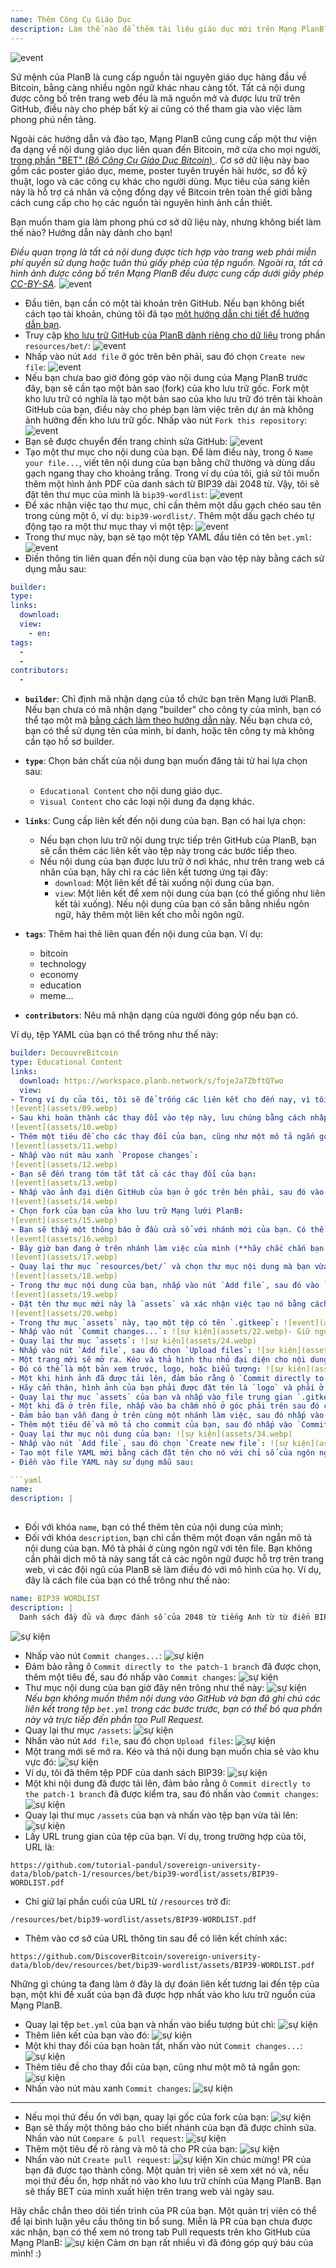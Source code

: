```yaml
---
name: Thêm Công Cụ Giáo Dục
description: Làm thế nào để thêm tài liệu giáo dục mới trên Mạng PlanB?
---
```

![event](assets/cover.webp)

Sứ mệnh của PlanB là cung cấp nguồn tài nguyên giáo dục hàng đầu về Bitcoin, bằng càng nhiều ngôn ngữ khác nhau càng tốt. Tất cả nội dung được công bố trên trang web đều là mã nguồn mở và được lưu trữ trên GitHub, điều này cho phép bất kỳ ai cũng có thể tham gia vào việc làm phong phú nền tảng.

Ngoài các hướng dẫn và đào tạo, Mạng PlanB cũng cung cấp một thư viện đa dạng về nội dung giáo dục liên quan đến Bitcoin, mở cửa cho mọi người, [trong phần "BET" (_Bộ Công Cụ Giáo Dục Bitcoin_) ](https://planb.network/resources/bet). Cơ sở dữ liệu này bao gồm các poster giáo dục, meme, poster tuyên truyền hài hước, sơ đồ kỹ thuật, logo và các công cụ khác cho người dùng. Mục tiêu của sáng kiến này là hỗ trợ cá nhân và cộng đồng dạy về Bitcoin trên toàn thế giới bằng cách cung cấp cho họ các nguồn tài nguyên hình ảnh cần thiết.

Bạn muốn tham gia làm phong phú cơ sở dữ liệu này, nhưng không biết làm thế nào? Hướng dẫn này dành cho bạn!

*Điều quan trọng là tất cả nội dung được tích hợp vào trang web phải miễn phí quyền sử dụng hoặc tuân thủ giấy phép của tệp nguồn. Ngoài ra, tất cả hình ảnh được công bố trên Mạng PlanB đều được cung cấp dưới giấy phép [CC-BY-SA](https://creativecommons.org/licenses/by-sa/4.0/).*
![event](assets/01.webp)
- Đầu tiên, bạn cần có một tài khoản trên GitHub. Nếu bạn không biết cách tạo tài khoản, chúng tôi đã tạo [một hướng dẫn chi tiết để hướng dẫn bạn](https://planb.network/tutorials/others/create-github-account).
- Truy cập [kho lưu trữ GitHub của PlanB dành riêng cho dữ liệu](https://github.com/PlanB-Network/bitcoin-educational-content/tree/dev/resources/bet) trong phần `resources/bet/`:
![event](assets/02.webp)
- Nhấp vào nút `Add file` ở góc trên bên phải, sau đó chọn `Create new file`:
![event](assets/03.webp)
- Nếu bạn chưa bao giờ đóng góp vào nội dung của Mạng PlanB trước đây, bạn sẽ cần tạo một bản sao (fork) của kho lưu trữ gốc. Fork một kho lưu trữ có nghĩa là tạo một bản sao của kho lưu trữ đó trên tài khoản GitHub của bạn, điều này cho phép bạn làm việc trên dự án mà không ảnh hưởng đến kho lưu trữ gốc. Nhấp vào nút `Fork this repository`:
![event](assets/04.webp)
- Bạn sẽ được chuyển đến trang chỉnh sửa GitHub:
![event](assets/05.webp)
- Tạo một thư mục cho nội dung của bạn. Để làm điều này, trong ô `Name your file...`, viết tên nội dung của bạn bằng chữ thường và dùng dấu gạch ngang thay cho khoảng trắng. Trong ví dụ của tôi, giả sử tôi muốn thêm một hình ảnh PDF của danh sách từ BIP39 dài 2048 từ. Vậy, tôi sẽ đặt tên thư mục của mình là `bip39-wordlist`: ![event](assets/06.webp)
- Để xác nhận việc tạo thư mục, chỉ cần thêm một dấu gạch chéo sau tên trong cùng một ô, ví dụ: `bip39-wordlist/`. Thêm một dấu gạch chéo tự động tạo ra một thư mục thay vì một tệp:
![event](assets/07.webp)
- Trong thư mục này, bạn sẽ tạo một tệp YAML đầu tiên có tên `bet.yml`:
![event](assets/08.webp)
- Điền thông tin liên quan đến nội dung của bạn vào tệp này bằng cách sử dụng mẫu sau:

```yaml
builder: 
type: 
links:
  download: 
  view: 
    - en: 
tags:
  - 
  - 
contributors:
  - 
```
- **`builder`**: Chỉ định mã nhận dạng của tổ chức bạn trên Mạng lưới PlanB. Nếu bạn chưa có mã nhận dạng "builder" cho công ty của mình, bạn có thể tạo một mã [bằng cách làm theo hướng dẫn này](https://planb.network/tutorials/others/add-builder). Nếu bạn chưa có, bạn có thể sử dụng tên của mình, bí danh, hoặc tên công ty mà không cần tạo hồ sơ builder.
- **`type`**: Chọn bản chất của nội dung bạn muốn đăng tải từ hai lựa chọn sau:
	- `Educational Content` cho nội dung giáo dục.
	- `Visual Content` cho các loại nội dung đa dạng khác.

- **`links`**: Cung cấp liên kết đến nội dung của bạn. Bạn có hai lựa chọn:
	- Nếu bạn chọn lưu trữ nội dung trực tiếp trên GitHub của PlanB, bạn sẽ cần thêm các liên kết vào tệp này trong các bước tiếp theo.
	- Nếu nội dung của bạn được lưu trữ ở nơi khác, như trên trang web cá nhân của bạn, hãy chỉ ra các liên kết tương ứng tại đây:
	    - `download`: Một liên kết để tải xuống nội dung của bạn.
	    - `view`: Một liên kết để xem nội dung của bạn (có thể giống như liên kết tải xuống). Nếu nội dung của bạn có sẵn bằng nhiều ngôn ngữ, hãy thêm một liên kết cho mỗi ngôn ngữ.

- **`tags`**: Thêm hai thẻ liên quan đến nội dung của bạn. Ví dụ:
	- bitcoin
	- technology
	- economy
	- education
	- meme...

- **`contributors`**: Nêu mã nhận dạng của người đóng góp nếu bạn có.

Ví dụ, tệp YAML của bạn có thể trông như thế này:

```yaml
builder: DecouvreBitcoin
type: Educational Content
links:
  download: https://workspace.planb.network/s/fojeJa7ZbftQTwo
  view:
- Trong ví dụ của tôi, tôi sẽ để trống các liên kết cho đến nay, vì tôi sẽ thêm PDF của mình trực tiếp trên GitHub:
![event](assets/09.webp)
- Sau khi hoàn thành các thay đổi vào tệp này, lưu chúng bằng cách nhấp vào nút `Commit changes...`:
![event](assets/10.webp)
- Thêm một tiêu đề cho các thay đổi của bạn, cũng như một mô tả ngắn gọn:
![event](assets/11.webp)
- Nhấp vào nút màu xanh `Propose changes`:
![event](assets/12.webp)
- Bạn sẽ đến trang tóm tắt tất cả các thay đổi của bạn:
![event](assets/13.webp)
- Nhấp vào ảnh đại diện GitHub của bạn ở góc trên bên phải, sau đó vào `Your Repositories`:
![event](assets/14.webp)
- Chọn fork của bạn của kho lưu trữ Mạng lưới PlanB:
![event](assets/15.webp)
- Bạn sẽ thấy một thông báo ở đầu cửa sổ với nhánh mới của bạn. Có thể nó được gọi là `patch-1`. Nhấp vào nó:
![event](assets/16.webp)
- Bây giờ bạn đang ở trên nhánh làm việc của mình (**hãy chắc chắn bạn đang ở trên cùng một nhánh với các thay đổi trước đó của bạn, điều này rất quan trọng!**):
![event](assets/17.webp)
- Quay lại thư mục `resources/bet/` và chọn thư mục nội dung mà bạn vừa tạo trong commit trước:
![event](assets/18.webp)
- Trong thư mục nội dung của bạn, nhấp vào nút `Add file`, sau đó vào `Create new file`:
![event](assets/19.webp)
- Đặt tên thư mục mới này là `assets` và xác nhận việc tạo nó bằng cách đặt một dấu gạch chéo `/` ở cuối:
![event](assets/20.webp)
- Trong thư mục `assets` này, tạo một tệp có tên `.gitkeep`: ![event](assets/21.webp)
- Nhấp vào nút `Commit changes...`: ![sự kiện](assets/22.webp)- Giữ nguyên tiêu đề commit mặc định, và đảm bảo rằng ô `Commit directly to the patch-1 branch` đã được chọn, sau đó nhấp vào `Commit changes`: ![sự kiện](assets/23.webp)
- Quay lại thư mục `assets`: ![sự kiện](assets/24.webp)
- Nhấp vào nút `Add file`, sau đó chọn `Upload files`: ![sự kiện](assets/25.webp)
- Một trang mới sẽ mở ra. Kéo và thả hình thu nhỏ đại diện cho nội dung của bạn vào khu vực này. Hình ảnh này sẽ được hiển thị trên trang web của PlanB Network: ![sự kiện](assets/26.webp)
- Đó có thể là một bản xem trước, logo, hoặc biểu tượng: ![sự kiện](assets/27.webp)
- Một khi hình ảnh đã được tải lên, đảm bảo rằng ô `Commit directly to the patch-1 branch` đã được chọn, sau đó nhấp vào `Commit changes`: ![sự kiện](assets/28.webp)
- Hãy cẩn thận, hình ảnh của bạn phải được đặt tên là `logo` và phải ở định dạng `.webp`. Tên file đầy đủ do đó phải là: `logo.webp`: ![sự kiện](assets/29.webp)
- Quay lại thư mục `assets` của bạn và nhấp vào file trung gian `.gitkeep`: ![sự kiện](assets/30.webp)
- Một khi đã ở trên file, nhấp vào ba chấm nhỏ ở góc phải trên sau đó chọn `Delete file`: ![sự kiện](assets/31.webp)
- Đảm bảo bạn vẫn đang ở trên cùng một nhánh làm việc, sau đó nhấp vào nút `Commit changes`: ![sự kiện](assets/32.webp)
- Thêm một tiêu đề và mô tả cho commit của bạn, sau đó nhấp vào `Commit changes`: ![sự kiện](assets/33.webp)
- Quay lại thư mục nội dung của bạn: ![sự kiện](assets/34.webp)
- Nhấp vào nút `Add file`, sau đó chọn `Create new file`: ![sự kiện](assets/35.webp)
- Tạo một file YAML mới bằng cách đặt tên cho nó với chỉ số của ngôn ngữ mẹ đẻ của bạn. File này sẽ được sử dụng để mô tả nội dung. Ví dụ, nếu tôi muốn viết mô tả của mình bằng tiếng Anh, tôi sẽ đặt tên file này là `en.yml`: ![sự kiện](assets/36.webp)
- Điền vào file YAML này sử dụng mẫu sau:

```yaml
name: 
description: |
  
```

- Đối với khóa `name`, bạn có thể thêm tên của nội dung của mình;
- Đối với khóa `description`, bạn chỉ cần thêm một đoạn văn ngắn mô tả nội dung của bạn. Mô tả phải ở cùng ngôn ngữ với tên file. Bạn không cần phải dịch mô tả này sang tất cả các ngôn ngữ được hỗ trợ trên trang web, vì các đội ngũ của PlanB sẽ làm điều đó với mô hình của họ.
Ví dụ, đây là cách file của bạn có thể trông như thế nào:

```yaml
name: BIP39 WORDLIST
description: |
  Danh sách đầy đủ và được đánh số của 2048 từ tiếng Anh từ từ điển BIP39 được sử dụng để mã hóa các cụm từ ghi nhớ. Tài liệu có thể được in trên một trang duy nhất.
```

![sự kiện](assets/37.webp)
- Nhấp vào nút `Commit changes...`:
![sự kiện](assets/38.webp)
- Đảm bảo rằng ô `Commit directly to the patch-1 branch` đã được chọn, thêm một tiêu đề, sau đó nhấp vào `Commit changes`:
![sự kiện](assets/39.webp)
- Thư mục nội dung của bạn giờ đây nên trông như thế này:
![sự kiện](assets/40.webp)
*Nếu bạn không muốn thêm nội dung vào GitHub và bạn đã ghi chú các liên kết trong tệp `bet.yml` trong các bước trước, bạn có thể bỏ qua phần này và trực tiếp đến phần tạo Pull Request.*
- Quay lại thư mục `/assets`:
![sự kiện](assets/41.webp)
- Nhấn vào nút `Add file`, sau đó chọn `Upload files`:
![sự kiện](assets/42.webp)
- Một trang mới sẽ mở ra. Kéo và thả nội dung bạn muốn chia sẻ vào khu vực đó:
![sự kiện](assets/43.webp)
- Ví dụ, tôi đã thêm tệp PDF của danh sách BIP39:
![sự kiện](assets/44.webp)
- Một khi nội dung đã được tải lên, đảm bảo rằng ô `Commit directly to the patch-1 branch` đã được kiểm tra, sau đó nhấn vào `Commit changes`:
![sự kiện](assets/45.webp)
- Quay lại thư mục `/assets` của bạn và nhấn vào tệp bạn vừa tải lên:
![sự kiện](assets/46.webp)
- Lấy URL trung gian của tệp của bạn. Ví dụ, trong trường hợp của tôi, URL là:

```url
https://github.com/tutorial-pandul/sovereign-university-data/blob/patch-1/resources/bet/bip39-wordlist/assets/BIP39-WORDLIST.pdf
```

- Chỉ giữ lại phần cuối của URL từ `/resources` trở đi:

```url
/resources/bet/bip39-wordlist/assets/BIP39-WORDLIST.pdf
```

- Thêm vào cơ sở của URL thông tin sau để có liên kết chính xác:

```url
https://github.com/DiscoverBitcoin/sovereign-university-data/blob/dev/resources/bet/bip39-wordlist/assets/BIP39-WORDLIST.pdf
```

Những gì chúng ta đang làm ở đây là dự đoán liên kết tương lai đến tệp của bạn, một khi đề xuất của bạn đã được hợp nhất vào kho lưu trữ nguồn của Mạng PlanB.
- Quay lại tệp `bet.yml` của bạn và nhấn vào biểu tượng bút chì: ![sự kiện](assets/47.webp)
- Thêm liên kết của bạn vào đó:
![sự kiện](assets/48.webp)
- Một khi thay đổi của bạn hoàn tất, nhấn vào nút `Commit changes...`:
![sự kiện](assets/49.webp)
- Thêm tiêu đề cho thay đổi của bạn, cũng như một mô tả ngắn gọn:
![sự kiện](assets/50.webp)
- Nhấn vào nút màu xanh `Commit changes`:
![sự kiện](assets/51.webp)

---

- Nếu mọi thứ đều ổn với bạn, quay lại gốc của fork của bạn:
![sự kiện](assets/52.webp)
- Bạn sẽ thấy một thông báo cho biết nhánh của bạn đã được chỉnh sửa. Nhấn vào nút `Compare & pull request`:
![sự kiện](assets/53.webp)
- Thêm một tiêu đề rõ ràng và mô tả cho PR của bạn:
![sự kiện](assets/54.webp)
- Nhấn vào nút `Create pull request`:
![sự kiện](assets/55.webp)
Xin chúc mừng! PR của bạn đã được tạo thành công. Một quản trị viên sẽ xem xét nó và, nếu mọi thứ đều ổn, hợp nhất nó vào kho lưu trữ chính của Mạng PlanB. Bạn sẽ thấy BET của mình xuất hiện trên trang web vài ngày sau.

Hãy chắc chắn theo dõi tiến trình của PR của bạn. Một quản trị viên có thể để lại bình luận yêu cầu thông tin bổ sung. Miễn là PR của bạn chưa được xác nhận, bạn có thể xem nó trong tab Pull requests trên kho GitHub của Mạng PlanB:
![sự kiện](assets/56.webp)
Cảm ơn bạn rất nhiều vì đã đóng góp quý báu của mình! :)